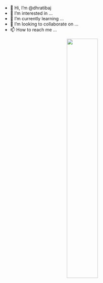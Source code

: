 - 👋 Hi, I’m @dhratibaj
- 👀 I’m interested in ...
- 🌱 I’m currently learning ...
- 💞️ I’m looking to collaborate on ...
- 📫 How to reach me ...

<!---
dhratibaj/dhratibaj is a ✨ special ✨ repository because its `README.md` (this file) appears on your GitHub profile.
You can click the Preview link to take a look at your changes.
--->

<p align="center">
  <img width="44%" src="https://github-readme-streak-stats.herokuapp.com/?user=dhratibaj&theme=react&cache_seconds=30&hide_border=true"/>
</p>

